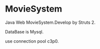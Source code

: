 # MovieSystem
Java Web MovieSystem.Develop by Struts 2.

DataBase is Mysql.

use connection pool c3p0.
